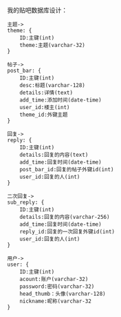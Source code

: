 我的贴吧数据库设计：
	
	主题->
	theme: {
		ID:主键(int)
		theme:主题(varchar-32)
	}

	帖子->
	post_bar: {
		ID:主键(int)
		desc:标题(varchar-128)
		details:详情(text)
		add_time:添加时间(date-time)
		user_id:楼主(int)
		theme_id:外键主题
	}

	回复->
	reply: {
		ID:主键(int)
		details:回复的内容(text)
		add_time:回复时间(date-time)
		post_bar_id:回复的帖子外键id(int)
		user_id:回复的人(int)
	}

	二次回复->
	sub_reply: {
		ID:主键(int)
		details:回复的内容(varchar-256)
		add_time:回复时间(date-time)
		reply_id:回复的一次回复外键id(int)
		user_id:回复的人(int)
	}

	用户->
	user: {
		ID:主键(int)
		acount:账户(varchar-32)
		password:密码(varchar-32)
		head_thumb：头像(varchar-128)
		nickname:昵称(varchar-32
	}